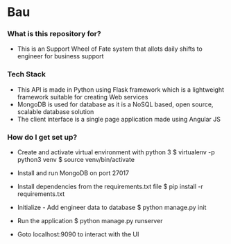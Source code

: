 # Bau

### What is this repository for? ###

* This is an Support Wheel of Fate system that allots daily shifts to engineer for business support

### Tech Stack ###
* This API is made in Python using Flask framework which is a lightweight framework suitable for creating Web services
* MongoDB is used for database as it is a  NoSQL based, open source, scalable database solution
* The client interface is a single page application made using Angular JS

### How do I get set up? ###

* Create and activate virtual environment with python 3
$ virtualenv -p python3 venv
$ source venv/bin/activate


* Install and run MongoDB on port 27017

* Install dependencies from the requirements.txt file
$ pip install -r requirements.txt


* Initialize  - Add engineer data to database
$ python manage.py init

* Run the application
$ python manage.py runserver

* Goto localhost:9090 to interact with the UI 

